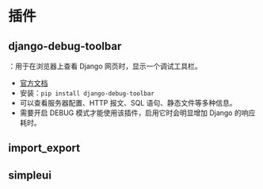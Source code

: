 # 插件

## django-debug-toolbar

：用于在浏览器上查看 Django 网页时，显示一个调试工具栏。
- [官方文档](https://django-debug-toolbar.readthedocs.io/en/latest/)
- 安装：`pip install django-debug-toolbar`
- 可以查看服务器配置、HTTP 报文、SQL 语句、静态文件等多种信息。
- 需要开启 DEBUG 模式才能使用该插件，启用它时会明显增加 Django 的响应耗时。

## import_export



## simpleui

